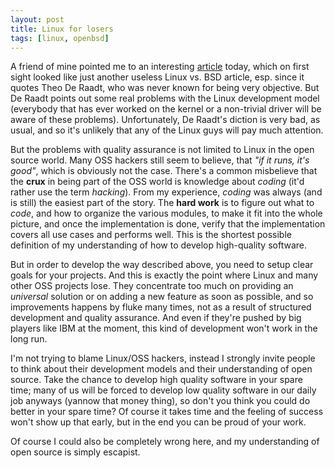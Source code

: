 ```yaml
---
layout: post
title: Linux for losers
tags: [linux, openbsd]
---
```


A friend of mine pointed me to an interesting <a href="http://www.forbes.com/intelligentinfrastructure/2005/06/16/linux-bsd-unix-cz_dl_0616theo.html">article</a> today, which on first sight looked like just another useless Linux vs. BSD article, esp. since it quotes Theo De Raadt, who was never known for being very objective.  But De Raadt points out some real problems with the Linux development model (everybody that has ever worked on the kernel or a non-trivial driver will be aware of these problems). Unfortunately, De Raadt's diction is very bad, as usual, and so it's unlikely that any of the Linux guys will pay much attention.

But the problems with quality assurance is not limited to Linux in the open source world. Many OSS hackers still seem to believe, that <i>"if it runs, it's good"</i>, which is obviously not the case.  There's a common misbelieve that the <b>crux</b> in being part of the OSS world is knowledge about <i>coding</i> (it'd rather use the term <i>hacking</i>). From my experience, <i>coding</i> was always (and is still) the easiest part of the story. The <b>hard work</b> is to figure out what to <i>code</i>, and how to organize the various modules, to make it fit into the whole picture, and once the implementation is done, verify that the implementation covers all use cases and performs well. This is the shortest possible definition of my understanding of how to develop high-quality software.

But in order to develop the way described above, you need to setup clear goals for your projects. And this is exactly the point where Linux and many other OSS projects lose. They concentrate too much on providing an <i>universal</i> solution or on adding a new feature as soon as possible, and so improvements happens by fluke many times, not as a result of structured development and quality assurance. And even if they're pushed by big players like IBM at the moment, this kind of development won't work in the long run.

I'm not trying to blame Linux/OSS hackers, instead I strongly invite people to think about their development models and their understanding of open source. Take the chance to develop high quality software in your spare time; many of us will be forced to develop low quality software in our daily job anyways (yannow that money thing), so don't you think you could do better in your spare time? Of course it takes time and the feeling of success won't show up that early, but in the end you can be proud of your work.

Of course I could also be completely wrong here, and my understanding of open source is simply escapist.

